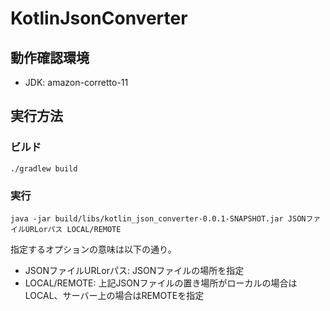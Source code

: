 # KotlinJsonConverter

## 動作確認環境
- JDK: amazon-corretto-11

## 実行方法

### ビルド

```shell
./gradlew build
```

### 実行

```shell
java -jar build/libs/kotlin_json_converter-0.0.1-SNAPSHOT.jar JSONファイルURLorパス LOCAL/REMOTE
```
指定するオプションの意味は以下の通り。
- JSONファイルURLorパス: JSONファイルの場所を指定
- LOCAL/REMOTE: 上記JSONファイルの置き場所がローカルの場合はLOCAL、サーバー上の場合はREMOTEを指定